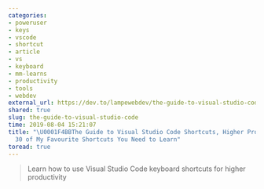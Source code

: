 ```yaml
---
categories:
- poweruser
- keys
- vscode
- shortcut
- article
- vs
- keyboard
- mm-learns
- productivity
- tools
- webdev
external_url: https://dev.to/lampewebdev/the-guide-to-visual-studio-code-shortcuts-higher-productivity-and-30-of-my-favourite-shortcuts-you-need-to-learn-mb3
shared: true
slug: the-guide-to-visual-studio-code
time: 2019-08-04 15:21:07
title: "\U0001F4BBThe Guide to Visual Studio Code Shortcuts, Higher Productivity and
  30 of My Favourite Shortcuts You Need to Learn"
toread: true
---
```


> Learn how to use Visual Studio Code keyboard shortcuts for higher productivity